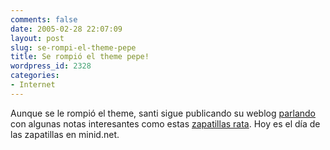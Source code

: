 ```yaml
---
comments: false
date: 2005-02-28 22:07:09
layout: post
slug: se-rompi-el-theme-pepe
title: Se rompió el theme pepe!
wordpress_id: 2328
categories:
- Internet
---
```


Aunque se le rompió el theme, santi sigue publicando su weblog [parlando](http://parlando.com.ar/wp/) con algunas notas interesantes como estas [zapatillas rata](http://parlando.com.ar/wp/?p=42). Hoy es el día de las zapatillas en minid.net.




 
